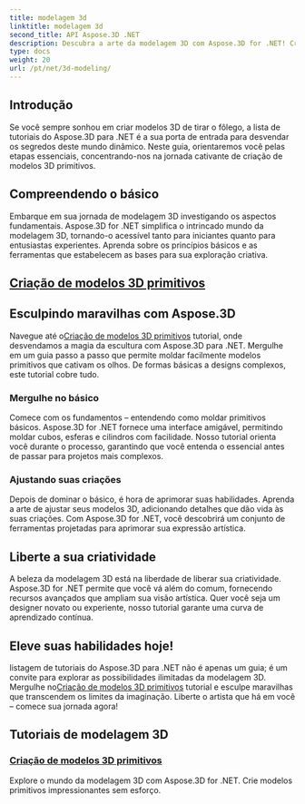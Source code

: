 ```yaml
---
title: modelagem 3d
linktitle: modelagem 3d
second_title: API Aspose.3D .NET
description: Descubra a arte da modelagem 3D com Aspose.3D for .NET! Crie facilmente modelos primitivos cativantes neste tutorial abrangente. Liberte a sua criatividade hoje.
type: docs
weight: 20
url: /pt/net/3d-modeling/
---
```


## Introdução

Se você sempre sonhou em criar modelos 3D de tirar o fôlego, a lista de tutoriais do Aspose.3D para .NET é a sua porta de entrada para desvendar os segredos deste mundo dinâmico. Neste guia, orientaremos você pelas etapas essenciais, concentrando-nos na jornada cativante de criação de modelos 3D primitivos.

## Compreendendo o básico

Embarque em sua jornada de modelagem 3D investigando os aspectos fundamentais. Aspose.3D for .NET simplifica o intrincado mundo da modelagem 3D, tornando-o acessível tanto para iniciantes quanto para entusiastas experientes. Aprenda sobre os princípios básicos e as ferramentas que estabelecem as bases para sua exploração criativa.

## [Criação de modelos 3D primitivos](./primitive-3d-models/)

## Esculpindo maravilhas com Aspose.3D

 Navegue até o[Criação de modelos 3D primitivos](./primitive-3d-models/) tutorial, onde desvendamos a magia da escultura com Aspose.3D para .NET. Mergulhe em um guia passo a passo que permite moldar facilmente modelos primitivos que cativam os olhos. De formas básicas a designs complexos, este tutorial cobre tudo.

### Mergulhe no básico

Comece com os fundamentos – entendendo como moldar primitivos básicos. Aspose.3D for .NET fornece uma interface amigável, permitindo moldar cubos, esferas e cilindros com facilidade. Nosso tutorial orienta você durante o processo, garantindo que você entenda o essencial antes de passar para projetos mais complexos.

### Ajustando suas criações

Depois de dominar o básico, é hora de aprimorar suas habilidades. Aprenda a arte de ajustar seus modelos 3D, adicionando detalhes que dão vida às suas criações. Com Aspose.3D for .NET, você descobrirá um conjunto de ferramentas projetadas para aprimorar sua expressão artística.

## Liberte a sua criatividade

A beleza da modelagem 3D está na liberdade de liberar sua criatividade. Aspose.3D for .NET permite que você vá além do comum, fornecendo recursos avançados que ampliam sua visão artística. Quer você seja um designer novato ou experiente, nosso tutorial garante uma curva de aprendizado contínua.

## Eleve suas habilidades hoje!

 listagem de tutoriais do Aspose.3D para .NET não é apenas um guia; é um convite para explorar as possibilidades ilimitadas da modelagem 3D. Mergulhe no[Criação de modelos 3D primitivos](./primitive-3d-models/) tutorial e esculpe maravilhas que transcendem os limites da imaginação. Liberte o artista que há em você – comece sua jornada agora!
## Tutoriais de modelagem 3D
### [Criação de modelos 3D primitivos](./primitive-3d-models/)
Explore o mundo da modelagem 3D com Aspose.3D for .NET. Crie modelos primitivos impressionantes sem esforço.